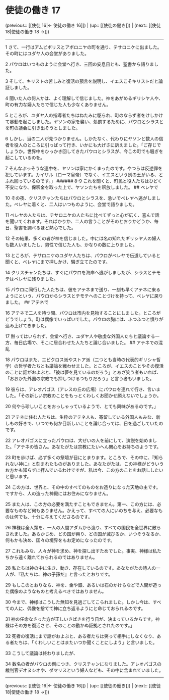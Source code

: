 # 使徒の働き 17

(previous:: [[使徒 16|← 使徒の働き 16]]) | (up:: [[使徒の働き]]) | (next:: [[使徒 18|使徒の働き 18 →]])

***


1 さて、一行はアムピポリスとアポロニヤの町を通り、テサロニケに出ました。その町にはユダヤ人の会堂がありました。 

2 パウロはいつものように会堂へ行き、三回の安息日とも、聖書から語りました。 

3 そして、キリストの苦しみと復活の預言を説明し、イエスこそキリストだと論証しました。 

4 聞いた人の何人かは、よく理解して信じました。神をあがめるギリシヤ人や、町の有力な婦人たちで信じた人も少なくありません。 

5 ところが、ユダヤ人の指導者たちはねたみに駆られ、町のならず者をけしかけて暴動を起こしました。ヤソンの家を襲い、処罰するために、パウロとシラスとを町の議会に引き出そうとしました。 

6 しかし、当の二人が見つかりません。しかたなく、代わりにヤソンと数人の信者を役人のところに引っぱって行き、いかにも大げさに訴えました。「ご存じでしょうか。世界中をひっかき回してきたパウロとシラスが、今この町でも騒ぎを起こしているのを。 

7 そんなぶっそうな連中を、ヤソンは家にかくまったのです。やつらは反逆罪を犯しています。カイザル（ローマ皇帝）でなく、イエスという別の王がいる、とふれ回っているのです。」 ###### 8-9 これを聞くと、町民と役人たちはひどく不安になり、保釈金を取った上で、ヤソンたちを釈放しました。 ## ベレヤで 

10 その夜、クリスチャンたちはパウロとシラスを、急いでベレヤへ逃がしました。ベレヤに着くと、二人はいつものように、会堂で語りました。 

11 ベレヤの人たちは、テサロニケの人たちに比べてずっと心が広く、喜んで話を聞いてくれます。そればかりか、二人の言うことがそのとおりかどうか、毎日、聖書を調べるほど熱心でした。 

12 その結果、多くの者が神を信じました。中には名の知れたギリシヤ人の婦人も数人いましたし、男性で信じた人も、かなりの数に上りました。 

13 ところが、テサロニケのユダヤ人たちは、パウロがベレヤで伝道していると聞くと、ベレヤにまで押しかけ、騒ぎ立てたのです。 

14 クリスチャンたちは、すぐにパウロを海岸へ逃がしましたが、シラスとテモテはベレヤに残りました。 

15 パウロに同行した人たちは、彼をアテネまで送り、一刻も早くアテネに来るようにという、パウロからシラスとテモテへのことづけを持って、ベレヤに戻りました。 ## アテネで 

16 アテネで二人を待つ間、パウロは市内を見物することにしました。ところがどうでしょう。町は偶像でいっぱいでした。パウロの胸には、ふつふつと憤りが込み上げてきました。 

17 黙ってはいられず、会堂へ行き、ユダヤ人や敬虔な外国人たちと議論する一方、毎日広場で、そこに居合わせた人たちと論じ合いました。 ## アテネでの混乱 

18 パウロはまた、エピクロス派やストア派（二つとも当時の代表的ギリシャ哲学）の哲学者たちとも議論を戦わせました。ところが、イエスのことやその復活のことに話がおよぶと、「彼は夢を見ているのだろう」とあざ笑う者もいれば、「おおかた外国の宗教でも押しつけるつもりだろう」と言う者もいました。 

19 彼らは、アレオパゴス（アレスの丘の広場）にパウロを連れて行き、言いました。「その新しい宗教のことをもっとくわしくお聞かせ願えないでしょうか。 

20 何やら珍しいことをおっしゃっているようで、とても興味があるのです。」 

21 アテネに住む人たちは、生粋のアテネ人も、寄留している外国人もみな、新しもの好きで、いつでも何か目新しいことを論じ合っては、日を過ごしていたのです。 

22 アレオパゴスに立ったパウロは、大ぜいの人を前にして、演説を始めました。「アテネの皆さん。あなたがたは宗教にたいへん関心をお持ちのようです。 

23 町を歩けば、必ず多くの祭壇が目にとまります。ところで、その中に、『知られない神に』と刻まれたものがありました。あなたがたは、この神様がどういうお方かも知らずに拝んでいるわけですが、私は今、この方のことをお話ししたいと思います。 

24 この方は、世界と、その中のすべてのものをお造りになった天地の主です。ですから、人の造った神殿にはお住みになりません。 

25 また人は、この方の必要を満たすこともできません。第一、この方には、必要なものなど何もありません。かえって、すべての人にいのちを与え、必要なものは何でも、十分に与えてくださるのです。 

26 神様は全人類を、一人の人間アダムから造り、すべての国民を全世界に散らされました。あらかじめ、どの国が興り、どの国が滅びるか、いつそうなるか、何もかも決め、国々の境界をもお定めになったのです。 

27 これもみな、人々が神を求め、神を探し出すためでした。事実、神様は私たちから遠く離れておられるのではありません。 

28 私たちは神の中に生き、動き、存在しているのです。あなたがたの詩人の一人が、『私たちは、神の子孫だ』と言ったとおりです。 

29 もしこのとおりなら、神を、金や銀、あるいは石のかけらなどで人間が造った偶像のようなものと考えるべきではありません。 

30 今まで、神様はこうした無知を見過ごしてこられました。しかし今は、すべての人に、偶像を捨てて神に立ち返るようにと命じておられるのです。 

31 神の任命なさった方が正しいさばきを行う日が、決まっているからです。神様はその方を復活させ、そのことの動かぬ証拠とされたのです。」 

32 死者の復活にまで話がおよぶと、ある者たちは笑って相手にしなくなり、ある者たちは、「くわしいことはまたいつか聞くことにしよう」と言いました。 

33 こうして議論は終わりましたが、 

34 数名の者がパウロの側につき、クリスチャンになりました。アレオパゴスの裁判官デオヌシオや、ダマリスという婦人なども、その中に含まれていました。

***

(previous:: [[使徒 16|← 使徒の働き 16]]) | (up:: [[使徒の働き]]) | (next:: [[使徒 18|使徒の働き 18 →]])
